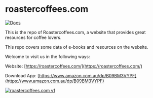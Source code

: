 # roastercoffees.com
[![Docs][docs-readthedocs-svg]][docs-readthedocs-link]

This is the repo of Roastercoffees.com, a website that provides great resources for coffee lovers.

This repo covers some data of e-books and resources on the website.

Welcome to visit us in the following ways:

Website:  [https://roastercoffees.com/](https://roastercoffees.com/)

Download App:  [https://www.amazon.com.au/dp/B09BM3VYPF](https://www.amazon.com.au/dp/B09BM3VYPF)

 [docs-readthedocs-svg]: https://img.shields.io/badge/docs-readthedocs-blue.svg
 [docs-readthedocs-link]: https://roastercoffees.readthedocs.io/en/latest/
 
 [![roastercoffees.com v1](https://roastercoffees.com/wp-content/uploads/2021/08/roastercoffees.com-homepage-v1.png)](https://roastercoffees.com/)
